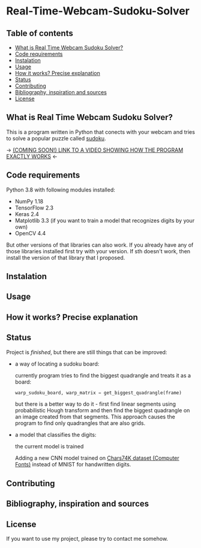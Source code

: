 # Real-Time-Webcam-Sudoku-Solver

## Table of contents
* [What is Real Time Webcam Sudoku Solver?](#What-is-Real-Time-Webcam-Sudoku-Solver?)
* [Code requirements](#Code-requirements)
* [Instalation](#Instalation)
* [Usage](#Usage)
* [How it works? Precise explanation](#How-it-works?-Precise-explanation)
* [Status](#Status)
* [Contributing](#Contributing)
* [Bibliography, inspiration and sources](#Bibliography,-inspiration-and-sources)
* [License](#License)

## What is Real Time Webcam Sudoku Solver?
This is a program written in Python that conects with your webcam and tries to solve a popular puzzle called [sudoku](https://en.wikipedia.org/wiki/Sudoku).



-> [(COMING SOON!) LINK TO A VIDEO SHOWING HOW THE PROGRAM EXACTLY WORKS]() <-

## Code requirements
Python 3.8 with following modules installed:
* NumPy 1.18 
* TensorFlow 2.3 
* Keras 2.4
* Matplotlib 3.3 (if you want to train a model that recognizes digits by your own)
* OpenCV 4.4

But other versions of that libraries can also work.
If you already have any of those libraries installed first try with your version.
If sth doesn't work, then install the version of that library that I proposed.

## Instalation


## Usage


## How it works? Precise explanation


## Status
Project is _finished_, but there are still things that can be improved:
* a way of locating a sudoku board:

  currently program tries to find the biggest quadrangle and treats it as a board:
  ```python
  warp_sudoku_board, warp_matrix = get_biggest_quadrangle(frame)
  ```
  but there is a better way to do it - first find linear segments using probabilistic Hough transform
  and then find the biggest quadrangle on an image created from that segments.
  This approach causes the program to find only quadrangles that are also grids.
* a model that classifies the digits:

  the current model is trained 
  
  Adding a new CNN model trained on [Chars74K dataset (Computer Fonts)](http://www.ee.surrey.ac.uk/CVSSP/demos/chars74k/) instead of MNIST for handwritten digits.

## Contributing


## Bibliography, inspiration and sources


## License
If you want to use my project, please try to contact me somehow.

